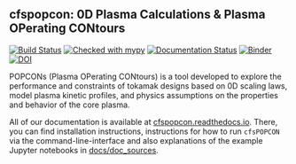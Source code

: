 cfspopcon: 0D Plasma Calculations & Plasma OPerating CONtours
--------------------------------------------------------------

[![Build Status](https://github.com/cfs-energy/cfspopcon/actions/workflows/workflow_actions.yml/badge.svg)](https://github.com/cfs-energy/cfspopcon/actions)
[![Checked with mypy](http://www.mypy-lang.org/static/mypy_badge.svg)](http://mypy-lang.org/)
[![Documentation Status](https://readthedocs.org/projects/cfspopcon/badge/?version=latest)](https://cfspopcon.readthedocs.io/en/latest/?badge=latest)
[![Binder](https://mybinder.org/badge_logo.svg)](https://mybinder.org/v2/gh/cfs-energy/cfspopcon/HEAD)
[![DOI](https://zenodo.org/badge/DOI/10.5281/zenodo.10054880.svg)](https://doi.org/10.5281/zenodo.10054880)

POPCONs (Plasma OPerating CONtours) is a tool developed to explore the performance and constraints of tokamak designs based on 0D scaling laws, model plasma kinetic profiles, and physics assumptions on the properties and behavior of the core plasma.

All of our documentation is available at [cfspopcon.readthedocs.io](https://cfspopcon.readthedocs.io/en/latest/). There, you can find installation instructions, instructions for how to run `cfsPOPCON` via the command-line-interface and also explanations of the example Jupyter notebooks in [docs/doc_sources](docs/doc_sources).
